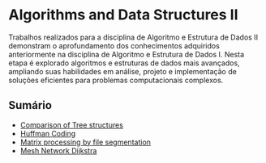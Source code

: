 # Algorithms and Data Structures II

Trabalhos realizados para a disciplina de Algoritmo e Estrutura de Dados II demonstram o aprofundamento dos conhecimentos adquiridos anteriormente na disciplina de Algoritmo e Estrutura de Dados I. Nesta etapa é explorado algoritmos e estruturas de dados mais avançados, ampliando suas habilidades em análise, projeto e implementação de soluções eficientes para problemas computacionais complexos.

## Sumário

- <a href="/Comparison-of-Tree-structures"> Comparison of Tree structures </a>
- <a href="/Huffman-coding"> Huffman Coding </a>
- <a href="/Matrix-processing-by-file-segmentation"> Matrix processing by file segmentation </a>
- <a href="/Mesh-Network-Dijkstra"> Mesh Network Dijkstra </a>
